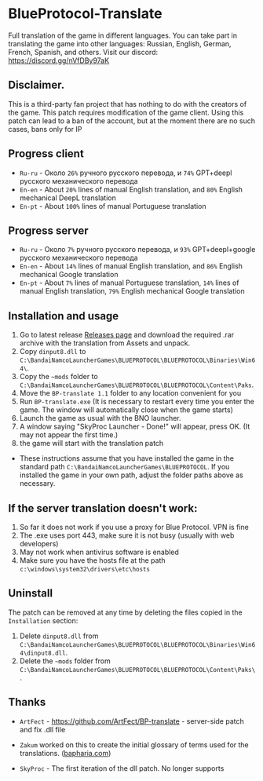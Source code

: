 # BlueProtocol-Translate
Full translation of the game in different languages. You can take part in translating the game into other languages: Russian, English, German, French, Spanish, and others. 
Visit our discord: https://discord.gg/nVfDBy97aK

## Disclaimer.
This is a third-party fan project that has nothing to do with the creators of the game.
This patch requires modification of the game client.
Using this patch can lead to a ban of the account, but at the moment there are no such cases, bans only for IP 

## Progress client
* `Ru-ru` - Около `26%` ручного русского перевода, и `74%` GPT+deepl русского механического перевода
* `En-en` - About `20%` lines of manual English translation, and `80%` English mechanical DeepL translation
* `En-pt` - About `100%` lines of manual Portuguese translation

## Progress server
* `Ru-ru` - Около `7%` ручного русского перевода, и `93%` GPT+deepl+google русского механического перевода
* `En-en` - About `14%` lines of manual English translation, and `86%` English mechanical Google translation
* `En-pt` - About `7%` lines of manual Portuguese translation, `14%` lines of manual English translation, `79%` English mechanical Google translation

## Installation and usage
1. Go to latest release [Releases page]([https://github.com/digitalstars/BlueProtocol-Translate/releases]) and download the required .rar archive with the translation from Assets and unpack.
2. Copy `dinput8.dll` to `C:\BandaiNamcoLauncherGames\BLUEPROTOCOL\BLUEPROTOCOL\Binaries\Win64\`.
3. Copy the `~mods` folder to `C:\BandaiNamcoLauncherGames\BLUEPROTOCOL\BLUEPROTOCOL\Content\Paks`.
4. Move the `BP-translate 1.1` folder to any location convenient for you
5. Run `BP-translate.exe` (It is necessary to restart every time you enter the game. The window will automatically close when the game starts)
6. Launch the game as usual with the BNO launcher.
7. A window saying "SkyProc Launcher - Done!" will appear, press OK. (It may not appear the first time.)
8. the game will start with the translation patch

* These instructions assume that you have installed the game in the standard path `C:\BandaiNamcoLauncherGames\BLUEPROTOCOL`. If you installed the game in your own path, adjust the folder paths above as necessary.

## If the server translation doesn't work:
1. So far it does not work if you use a proxy for Blue Protocol. VPN is fine
2. The .exe uses port 443, make sure it is not busy (usually with web developers)
3. May not work when antivirus software is enabled
4. Make sure you have the hosts file at the path `c:\windows\system32\drivers\etc\hosts`

## Uninstall
The patch can be removed at any time by deleting the files copied in the `Installation` section:
1. Delete `dinput8.dll` from `C:\BandaiNamcoLauncherGames\BLUEPROTOCOL\BLUEPROTOCOL\Binaries\Win64\dinput8.dll`.
2. Delete the `~mods` folder from `C:\BandaiNamcoLauncherGames\BLUEPROTOCOL\BLUEPROTOCOL\Content\Paks\`.

## Thanks
- `ArtFect` - https://github.com/ArtFect/BP-translate - server-side patch and  fix .dll file

- `Zakum` worked on this to create the initial glossary of terms used for the translations. ([bapharia.com](https://bapharia.com/))

- `SkyProc` - The first iteration of the dll patch. No longer supports
